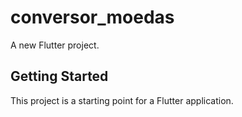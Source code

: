# conversor_moedas

A new Flutter project.

## Getting Started

This project is a starting point for a Flutter application.

